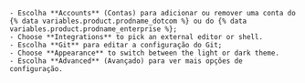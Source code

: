     - Escolha **Accounts** (Contas) para adicionar ou remover uma conta do {% data variables.product.prodname_dotcom %} ou do {% data variables.product.prodname_enterprise %};
    - Choose **Integrations** to pick an external editor or shell.
    - Escolha **Git** para editar a configuração do Git;
    - Choose **Appearance** to switch between the light or dark theme.
    - Escolha **Advanced** (Avançado) para ver mais opções de configuração.
